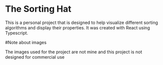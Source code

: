 # The Sorting Hat

This is a personal project that is designed to help visualize different sorting algorithms and display their properties. It was created with React using Typescript.

#Note about images

The images used for the project are not mine and this project is not designed for commercial use